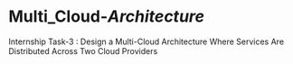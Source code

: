 # Multi_Cloud-_Architecture_
Internship Task-3 : Design a Multi-Cloud Architecture Where Services Are Distributed Across Two Cloud Providers
